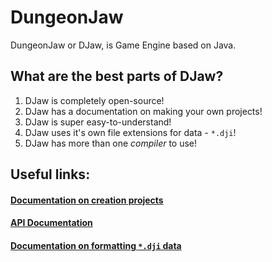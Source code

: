 # DungeonJaw

DungeonJaw or DJaw, is Game Engine based on Java.

## What are the best parts of DJaw?
1. DJaw is completely open-source!
2. DJaw has a documentation on making your own projects!
3. DJaw is super easy-to-understand!
4. DJaw uses it's own file extensions for data - `*.dji`!
5. DJaw has more than one *compiler* to use!

## Useful links:
#### [Documentation on creation projects](https://github.com/Maxuss/djaw/blob/main/documentation.md)
#### [API Documentation](https://github.com/Maxuss/djaw/blob/main/api.md)
#### [Documentation on formatting `*.dji` data](https://github.com/Maxuss/djaw/blob/main/format.md)

